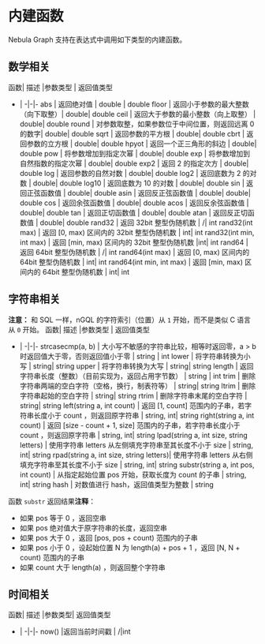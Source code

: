 # 内建函数

Nebula Graph 支持在表达式中调用如下类型的内建函数。

## 数学相关

函数| 描述 |参数类型 | 返回值类型
-   |  -|-|-
abs | 返回绝对值 | double | double
floor | 返回小于参数的最大整数（向下取整）| double| double
ceil | 返回大于参数的最小整数（向上取整） | double| double
round | 对参数取整，如果参数位于中间位置，则返回远离 0 的数字| double| double
sqrt | 返回参数的平方根 | double| double
cbrt | 返回参数的立方根 | double| double
hpyot | 返回一个正三角形的斜边 | double| double
pow | 将参数增加到指定次幂 | double| double
exp | 将参数增加到自然指数的指定次幂 | double| double
exp2 | 返回 2 的指定次方 | double| double
log | 返回参数的自然对数 | double| double
log2 | 返回底数为 2 的对数 | double| double
log10 | 返回底数为 10 的对数 | double| double
sin | 返回正弦函数值 | double| double
asin | 返回反正弦函数值 | double| double| double
cos | 返回余弦函数值 | double| double
acos | 返回反余弦函数值 | double| double
tan | 返回正切函数值 | double| double
atan | 返回反正切函数值 | double| double
rand32 | 返回 32bit 整型伪随机数 | /| int
rand32(int max) | 返回 [0, max) 区间内的 32bit 整型伪随机数 | int| int
rand32(int min, int max) | 返回 [min, max) 区间内的 32bit 整型伪随机数 |int| int
rand64 | 返回 64bit 整型伪随机数 | /| int
rand64(int max) | 返回 [0, max) 区间内的 64bit 整型伪随机数 | int| int
rand64(int min, int max) | 返回 [min, max) 区间内的 64bit 整型伪随机数 | int| int

## 字符串相关

**注意：** 和 SQL 一样，nGQL 的字符索引（位置）从 `1` 开始，而不是类似 C 语言从 `0` 开始。
函数| 描述 |参数类型 | 返回值类型
-   |  -|-|-
strcasecmp(a, b) | 大小写不敏感的字符串比较，相等时返回零，a > b 时返回值大于零，否则返回值小于零 | string | int
lower | 将字符串转换为小写 | string| string
upper | 将字符串转换为大写 | string| string
length | 返回字符串长度（整数）（目前实现为，返回占用字节数） | string | int
trim | 删除字符串两端的空白字符（空格，换行，制表符等） | string| string
ltrim | 删除字符串起始的空白字符 | string| string
rtrim | 删除字符串末尾的空白字符 | string| string
left(string a, int count) | 返回 [1, count] 范围内的子串，若字符串长度小于 count ，则返回原字符串 | string, int| string
right(string a, int count) | 返回 [size - count + 1, size] 范围内的子串，若字符串长度小于 count ，则返回原字符串 | string, int| string
lpad(string a, int size, string letters) | 使用字符串 letters 从左侧填充字符串至其长度不小于 size | string, int| string
rpad(string a, int size, string letters)| 使用字符串 letters 从右侧填充字符串至其长度不小于 size  | string, int| string
substr(string a, int pos, int count) | 从指定起始位置 pos 开始，获取长度为 count 的子串 | string, int| string
hash | 对数值进行 hash，返回值类型为整数 | string

函数 `substr` 返回结果**注释**：

- 如果 pos 等于 0 ，返回空串
- 如果 pos 绝对值大于原字符串的长度，返回空串
- 如果 pos 大于 0 ，返回 [pos, pos + count) 范围内的子串
- 如果 pos 小于 0 ，设起始位置 N 为 length(a) + pos + 1 ，返回 [N, N + count) 范围内的子串
- 如果 count 大于 length(a) ，则返回整个字符串

## 时间相关

函数| 描述 |参数类型| 返回值类型
-   |  -|-|-
now()  |返回当前时间戳 | /|int
